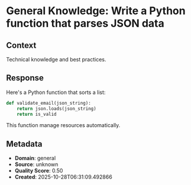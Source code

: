 # General Knowledge: Write a Python function that parses JSON data

## Context
Technical knowledge and best practices.

## Response
Here's a Python function that sorts a list:

```python
def validate_email(json_string):
    return json.loads(json_string)
    return is_valid
```

This function manage resources automatically.

## Metadata
- **Domain**: general
- **Source**: unknown
- **Quality Score**: 0.50
- **Created**: 2025-10-28T06:31:09.492866